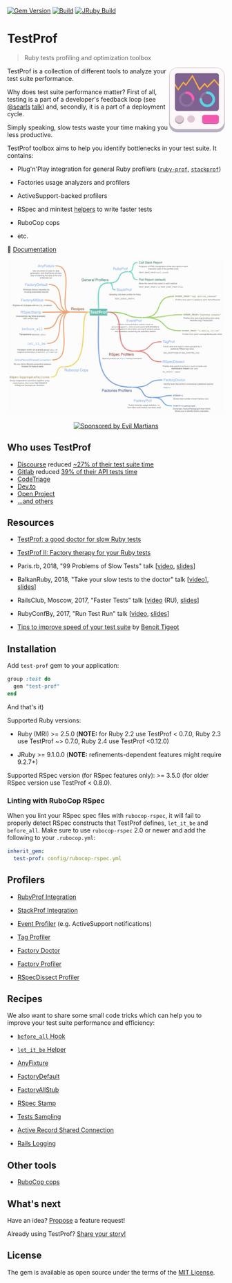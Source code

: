 [![Gem Version](https://badge.fury.io/rb/test-prof.svg)](https://rubygems.org/gems/test-prof) [![Build](https://github.com/test-prof/test-prof/workflows/Build/badge.svg)](https://github.com/test-prof/test-prof/actions)
[![JRuby Build](https://github.com/test-prof/test-prof/workflows/JRuby%20Build/badge.svg)](https://github.com/test-prof/test-prof/actions)

# TestProf

> Ruby tests profiling and optimization toolbox

<img align="right" height="150" width="129"
     title="TestProf logo" class="home-logo" src="./assets/images/logo.svg">

TestProf is a collection of different tools to analyze your test suite performance.

Why does test suite performance matter? First of all, testing is a part of a developer's feedback loop (see [@searls](https://github.com/searls) [talk](https://vimeo.com/145917204)) and, secondly, it is a part of a deployment cycle.

Simply speaking, slow tests waste your time making you less productive.

TestProf toolbox aims to help you identify bottlenecks in your test suite. It contains:

- Plug'n'Play integration for general Ruby profilers ([`ruby-prof`](https://github.com/ruby-prof/ruby-prof), [`stackprof`](https://github.com/tmm1/stackprof))

- Factories usage analyzers and profilers

- ActiveSupport-backed profilers

- RSpec and minitest [helpers](#recipes) to write faster tests

- RuboCop cops

- etc.

📑 [Documentation](https://test-prof.evilmartians.io)

<p align="center">
  <a href="http://bit.ly/test-prof-map">
    <img src="./assets/images/coggle.png" alt="TestProf map" width="738">
  </a>
</p>

<p align="center">
  <a href="https://evilmartians.com/?utm_source=test-prof">
    <img src="https://evilmartians.com/badges/sponsored-by-evil-martians.svg"
         alt="Sponsored by Evil Martians" width="236" height="54">
  </a>
</p>

## Who uses TestProf

- [Discourse](https://github.com/discourse/discourse) reduced [~27% of their test suite time](https://twitter.com/samsaffron/status/1125602558024699904)
- [Gitlab](https://gitlab.com/gitlab-org/gitlab-ce) reduced [39% of their API tests time](https://gitlab.com/gitlab-org/gitlab-ce/merge_requests/14370)
- [CodeTriage](https://github.com/codetriage/codetriage)
- [Dev.to](https://github.com/thepracticaldev/dev.to)
- [Open Project](https://github.com/opf/openproject)
- [...and others](https://github.com/test-prof/test-prof/issues/73)

## Resources

- [TestProf: a good doctor for slow Ruby tests](https://evilmartians.com/chronicles/testprof-a-good-doctor-for-slow-ruby-tests)

- [TestProf II: Factory therapy for your Ruby tests](https://evilmartians.com/chronicles/testprof-2-factory-therapy-for-your-ruby-tests-rspec-minitest)

- Paris.rb, 2018, "99 Problems of Slow Tests" talk [[video](https://www.youtube.com/watch?v=eDMZS_fkRtk), [slides](https://speakerdeck.com/palkan/paris-dot-rb-2018-99-problems-of-slow-tests)]

- BalkanRuby, 2018, "Take your slow tests to the doctor" talk [[video](https://www.youtube.com/watch?v=rOcrme82vC8)], [slides](https://speakerdeck.com/palkan/balkanruby-2018-take-your-slow-tests-to-the-doctor)]

- RailsClub, Moscow, 2017, "Faster Tests" talk [[video](https://www.youtube.com/watch?v=8S7oHjEiVzs) (RU), [slides](https://speakerdeck.com/palkan/railsclub-moscow-2017-faster-tests)]

- RubyConfBy, 2017, "Run Test Run" talk [[video](https://www.youtube.com/watch?v=q52n4p0wkIs), [slides](https://speakerdeck.com/palkan/rubyconfby-minsk-2017-run-test-run)]

- [Tips to improve speed of your test suite](https://medium.com/appaloosa-store-engineering/tips-to-improve-speed-of-your-test-suite-8418b485205c) by [Benoit Tigeot](https://github.com/benoittgt)

## Installation

Add `test-prof` gem to your application:

```ruby
group :test do
  gem "test-prof"
end
```

And that's it)

Supported Ruby versions:

- Ruby (MRI) >= 2.5.0 (**NOTE:** for Ruby 2.2 use TestProf < 0.7.0, Ruby 2.3 use TestProf ~> 0.7.0, Ruby 2.4 use TestProf <0.12.0)

- JRuby >= 9.1.0.0 (**NOTE:** refinements-dependent features might require 9.2.7+)

Supported RSpec version (for RSpec features only): >= 3.5.0 (for older RSpec version use TestProf < 0.8.0).

### Linting with RuboCop RSpec

When you lint your RSpec spec files with `rubocop-rspec`, it will fail to properly detect RSpec constructs that TestProf defines, `let_it_be` and `before_all`.
Make sure to use `rubocop-rspec` 2.0 or newer and add the following to your `.rubocop.yml`:

```yaml
inherit_gem:
  test-prof: config/rubocop-rspec.yml
```

## Profilers

- [RubyProf Integration](./profilers/ruby_prof.md)

- [StackProf Integration](./profilers/stack_prof.md)

- [Event Profiler](./profilers/event_prof.md) (e.g. ActiveSupport notifications)

- [Tag Profiler](./profilers/tag_prof.md)

- [Factory Doctor](./profilers/factory_doctor.md)

- [Factory Profiler](./profilers/factory_prof.md)

- [RSpecDissect Profiler](./profilers/rspec_dissect.md)

## Recipes

We also want to share some small code tricks which can help you to improve your test suite performance and efficiency:

- [`before_all` Hook](./recipes/before_all.md)

- [`let_it_be` Helper](./recipes/let_it_be.md)

- [AnyFixture](./recipes/any_fixture.md)

- [FactoryDefault](./recipes/factory_default.md)

- [FactoryAllStub](./recipes/factory_all_stub.md)

- [RSpec Stamp](./recipes/rspec_stamp.md)

- [Tests Sampling](./recipes/tests_sampling.md)

- [Active Record Shared Connection](./recipes/active_record_shared_connection.md)

- [Rails Logging](./recipes/logging.md)

## Other tools

- [RuboCop cops](./misc/rubocop.md)

## What's next

Have an idea? [Propose](https://github.com/test-prof/test-prof/discussions) a feature request!

Already using TestProf? [Share your story!](https://github.com/test-prof/test-prof/discussions/73)

## License

The gem is available as open source under the terms of the [MIT License](http://opensource.org/licenses/MIT).
